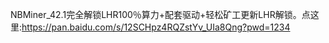 NBMiner_42.1完全解锁LHR100％算力+配套驱动+轻松矿工更新LHR解锁。点这里:https://pan.baidu.com/s/12SCHpz4RQZstYv_UIa8Qng?pwd=1234 
